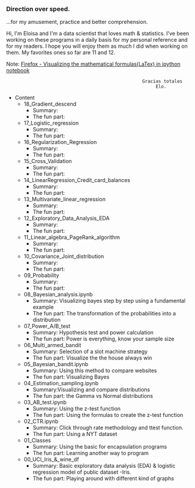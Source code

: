 ### Direction over speed.

...for my amusement, practice and better comprehension.


Hi, I'm Eloisa and I'm a data scientist that loves math & statistics. I've been working on these programs in a daily basis for my personal reference and for my readers. I hope you will enjoy them as much I did when working on them. My favorites ones so far are 11 and 12.

Note: [Firefox - Visualizing the mathematical formulas(LaTex) in ipython notebook](http://docs.mathjax.org/en/latest/installation.html#firefox-and-local-fonts) 

                                                       Gracias totales
                                                            Elo.

- Content
  * 18_Gradient_descend
  	- Summary:
  	- The fun part:
  * 17_Logistic_regression
    - Summary:
  	- The fun part:
  * 16_Regularization_Regression
  	- Summary:
  	- The fun part:
  * 15_Cross_Validation
  	- Summary:
  	- The fun part:
  * 14_LinearRegression_Credit_card_balances
  	- Summary:
  	- The fun part:
  * 13_Multivariate_linear_regression
  	- Summary:
  	- The fun part:
  * 12_Exploratory_Data_Analysis_EDA
  	- Summary:
  	- The fun part:
  * 11_Linear_algebra_PageRank_algorithm
  	- Summary:
  	- The fun part:
  * 10_Covariance_Joint_distribution
  	- Summary:
  	- The fun part:
  * 09_Probability
  	- Summary:
  	- The fun part:
  * 08_Bayesian_analysis.ipynb
  	- Summary: Visualizing bayes step by step using a fundamental example
  	- The fun part: The transformation of the probabilities into a distribution
  * 07_Power_A/B_test
    - Summary: Hypothesis test and power calculation
  	- The fun part: Power is everything, know your sample size 
  * 06_Multi_armed_bandit
  	- Summary: Selection of a slot machine strategy 
  	- The fun part: Visualize the the house always win
  * 05_Bayesian_bandit.ipynb
  	- Summary: Using this method to compare websites
  	- The fun part: Visualizing Bayes
  * 04_Estimation_sampling.ipynb
   	- Summary:Visualizing and compare distributions
  	- The fun part: the Gamma vs Normal distributions
  * 03_AB_test.ipynb
    - Summary: Using the z-test function
  	- The fun part: Using the formulas to create the z-test function
  * 02_CTR.ipynb
    - Summary: Click through rate methodology and ttest function.
  	- The fun part: Using a NYT dataset 
  * 01_Classes
  	- Summary: Using the basic for encapsulation programs
  	- The fun part: Learning another way to program
  * 00_UCI_Iris_&_wine_df
  	- Summary: Basic exploratory data analysis (EDA) & logistic regression model of public dataset -Iris.
  	- The fun part: Playing around with different kind of graphs
  


  
  
  
  
  
  
  
  
  
  
  
  
  
 


